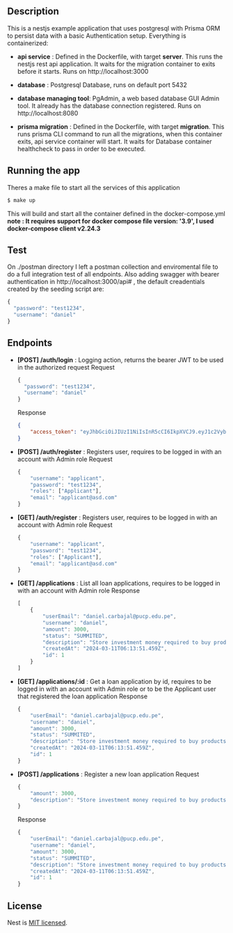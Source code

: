 ## Description

This is a nestjs example application that uses postgresql with Prisma ORM to persist data with a basic Authentication setup. Everything is containerized:

- **api service** : Defined in the Dockerfile, with target **server**. This runs the nestjs rest api application. It waits for the migration container to exits before it starts. Runs on http://localhost:3000

- **database** : Postgresql Database, runs on default port 5432

- **database managing tool**: PgAdmin, a web based database GUI Admin tool. It already has the database connection registered. Runs on http://localhost:8080

- **prisma migration** : Defined in the Dockerfile, with target **migration**. This runs prisma CLI command to run all the migrations, when this container exits, api service container will start. It waits for Database container healthcheck to pass in order to be executed. 

## Running the app

Theres a make file to start all the services of this application
```bash
$ make up
```
This will build and start all the container defined in the docker-compose.yml
**note : It requires support for docker compose file version: '3.9', I used docker-compose client v2.24.3**

## Test

On ./postman directory I left a postman collection and enviromental file to do a full integration test of all endpoints. Also adding swagger with bearer authentication in http://localhost:3000/api# , the default creadentials created by the seeding script are: 

```javascript
{
  "password": "test1234",
  "username": "daniel"
}
```

## Endpoints
- **[POST] /auth/login** : Logging action, returns the bearer JWT to be used in the authorized request
   Request
    ```javascript
    {
      "password": "test1234",
      "username": "daniel"
    }
    ```
    Response
    ```json
    {
        "access_token": "eyJhbGciOiJIUzI1NiIsInR5cCI6IkpXVCJ9.eyJ1c2VybmFtZSI6ImRhbmllbCIsImlkIjoxLCJlbWFpbCI6ImRhbmllbC5jYXJiYWphbEBwdWNwLmVkdS5wZSIsInJvbGVzIjpbIkFkbWluIiwiQXBwbGljYW50Il0sImlhdCI6MTcxMDEzNjU3NSwiZXhwIjoxNzEwMTQwMTc1fQ.XzprBAUyxqQKtL_lcmBbXLXS-0jDLtzWZoZ9lxpFf-k"
    }
    ```
- **[POST]  /auth/register**  :  Registers user, requires to be logged in with an account with Admin role
    Request
    ```javascript
    {
        "username": "applicant",
        "password": "test1234",
        "roles": ["Applicant"],
        "email": "applicant@asd.com"
    }
    ```
- **[GET]  /auth/register**  :  Registers user, requires to be logged in with an account with Admin role
    Request
    ```javascript
    {
        "username": "applicant",
        "password": "test1234",
        "roles": ["Applicant"],
        "email": "applicant@asd.com"
    }
    ```
- **[GET]  /applications** :  List all loan applications, requires to be logged in with an account with Admin role
    Response
    ```javascript
    [
        {
            "userEmail": "daniel.carbajal@pucp.edu.pe",
            "username": "daniel",
            "amount": 3000,
            "status": "SUMMITED",
            "description": "Store investment money required to buy products",
            "createdAt": "2024-03-11T06:13:51.459Z",
            "id": 1
        }
    ]
    ```
- **[GET]  /applications/:id** :  Get a loan application by id, requires to be logged in with an account with Admin role or to be the Applicant user that registered the loan application
    Response
    ```javascript
    {
        "userEmail": "daniel.carbajal@pucp.edu.pe",
        "username": "daniel",
        "amount": 3000,
        "status": "SUMMITED",
        "description": "Store investment money required to buy products",
        "createdAt": "2024-03-11T06:13:51.459Z",
        "id": 1
    }
    ```    
- **[POST]  /applications** :  Register a new loan application
    Request
    ```javascript
    {
        "amount": 3000,
        "description": "Store investment money required to buy products"
    }
    ```
    Response
    ```javascript
    {
        "userEmail": "daniel.carbajal@pucp.edu.pe",
        "username": "daniel",
        "amount": 3000,
        "status": "SUMMITED",
        "description": "Store investment money required to buy products",
        "createdAt": "2024-03-11T06:13:51.459Z",
        "id": 1
    }
    ```    

## License

Nest is [MIT licensed](LICENSE).
